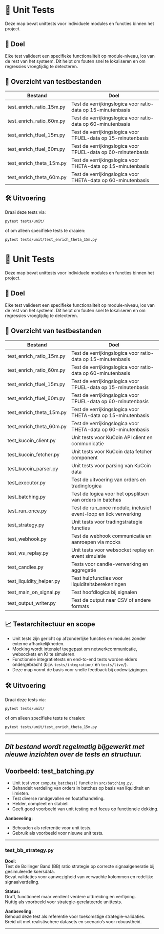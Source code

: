 

# 🧪 Unit Tests

Deze map bevat unittests voor individuele modules en functies binnen het project.

## 🎯 Doel
Elke test valideert een specifieke functionaliteit op module-niveau, los van de rest van het systeem. Dit helpt om fouten snel te lokaliseren en om regressies vroegtijdig te detecteren.

## 📂 Overzicht van testbestanden

| Bestand                        | Doel                                                                     |
|-------------------------------|---------------------------------------------------------------------------|
| test_enrich_ratio_15m.py      | Test de verrijkingslogica voor ratio-data op 15-minutenbasis              |
| test_enrich_ratio_60m.py      | Test de verrijkingslogica voor ratio-data op 60-minutenbasis              |
| test_enrich_tfuel_15m.py      | Test de verrijkingslogica voor TFUEL-data op 15-minutenbasis              |
| test_enrich_tfuel_60m.py      | Test de verrijkingslogica voor TFUEL-data op 60-minutenbasis              |
| test_enrich_theta_15m.py      | Test de verrijkingslogica voor THETA-data op 15-minutenbasis              |
| test_enrich_theta_60m.py      | Test de verrijkingslogica voor THETA-data op 60-minutenbasis              |

## 🛠️ Uitvoering

Draai deze tests via:

```bash
pytest tests/unit/
```

of om alleen specifieke tests te draaien:

```bash
pytest tests/unit/test_enrich_theta_15m.py
```
# 🧪 Unit Tests

Deze map bevat unittests voor individuele modules en functies binnen het project.

## 🎯 Doel
Elke test valideert een specifieke functionaliteit op module-niveau, los van de rest van het systeem. Dit helpt om fouten snel te lokaliseren en om regressies vroegtijdig te detecteren.

## 📂 Overzicht van testbestanden

| Bestand                        | Doel                                                                     |
|-------------------------------|---------------------------------------------------------------------------|
| test_enrich_ratio_15m.py      | Test de verrijkingslogica voor ratio-data op 15-minutenbasis              |
| test_enrich_ratio_60m.py      | Test de verrijkingslogica voor ratio-data op 60-minutenbasis              |
| test_enrich_tfuel_15m.py      | Test de verrijkingslogica voor TFUEL-data op 15-minutenbasis              |
| test_enrich_tfuel_60m.py      | Test de verrijkingslogica voor TFUEL-data op 60-minutenbasis              |
| test_enrich_theta_15m.py      | Test de verrijkingslogica voor THETA-data op 15-minutenbasis              |
| test_enrich_theta_60m.py      | Test de verrijkingslogica voor THETA-data op 60-minutenbasis              |
| test_kucoin_client.py         | Unit tests voor KuCoin API client en communicatie                         |
| test_kucoin_fetcher.py        | Unit tests voor KuCoin data fetcher component                             |
| test_kucoin_parser.py         | Unit tests voor parsing van KuCoin data                                   |
| test_executor.py              | Test de uitvoering van orders en tradinglogica                            |
| test_batching.py              | Test de logica voor het opsplitsen van orders in batches                 |
| test_run_once.py              | Test de run_once module, inclusief event-loop en tick verwerking          |
| test_strategy.py              | Unit tests voor tradingstrategie functies                                |
| test_webhook.py               | Test de webhook communicatie en aanroepen via mocks                      |
| test_ws_replay.py             | Unit tests voor websocket replay en event simulatie                      |
| test_candles.py               | Tests voor candle-verwerking en aggregatie                               |
| test_liquidity_helper.py      | Test hulpfuncties voor liquiditeitsberekeningen                          |
| test_main_on_signal.py        | Test hoofdlogica bij signalen                                            |
| test_output_writer.py         | Test de output naar CSV of andere formats                                |

## 📈 Testarchitectuur en scope

- Unit tests zijn gericht op afzonderlijke functies en modules zonder externe afhankelijkheden.
- Mocking wordt intensief toegepast om netwerkcommunicatie, websockets en IO te simuleren.
- Functionele integratietests en end-to-end tests worden elders ondergebracht (bijv. `tests/integration/` en `tests/live/`).
- Deze map vormt de basis voor snelle feedback bij codewijzigingen.

## 🛠️ Uitvoering

Draai deze tests via:

```bash
pytest tests/unit/
```

of om alleen specifieke tests te draaien:

```bash
pytest tests/unit/test_enrich_theta_15m.py
```

---

*Dit bestand wordt regelmatig bijgewerkt met nieuwe inzichten over de tests en structuur.*
---

## Voorbeeld: test_batching.py

- Unit test voor `compute_batches()` functie in `src/batching.py`.
- Behandelt verdeling van orders in batches op basis van liquiditeit en limieten.
- Test diverse randgevallen en foutafhandeling.
- Helder, compleet en stabiel.
- Geeft goed voorbeeld van unit testing met focus op functionele dekking.

**Aanbeveling:**
- Behouden als referentie voor unit tests.
- Gebruik als voorbeeld voor nieuwe unit tests.

---

### test_bb_strategy.py

**Doel:**  
Test de Bollinger Band (BB) ratio strategie op correcte signaalgeneratie bij gesimuleerde koersdata.  
Bevat validaties voor aanwezigheid van verwachte kolommen en redelijke signaalverdeling.

**Status:**  
Draft, functioneel maar verdient verdere uitbreiding en verfijning.  
Nuttig als voorbeeld voor strategie-gerelateerde unittests.

**Aanbeveling:**  
Behoud deze test als referentie voor toekomstige strategie-validaties.  
Breid uit met realistischere datasets en scenario’s voor robuustheid.

---